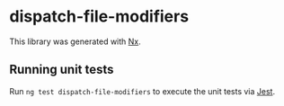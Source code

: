 # dispatch-file-modifiers

This library was generated with [Nx](https://nx.dev).

## Running unit tests

Run `ng test dispatch-file-modifiers` to execute the unit tests via [Jest](https://jestjs.io).
